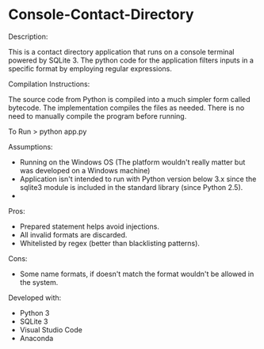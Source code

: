 # Console-Contact-Directory

Description:

This is a contact directory application that runs on a console terminal powered by SQLite 3. 
The python code for the application filters inputs in a specific format by employing regular expressions.

Compilation Instructions:

The source code from Python is compiled into a much simpler form called bytecode. The implementation compiles the files as needed.
There is no need to manually compile the program before running.  

To Run > python app.py

Assumptions:
- Running on the Windows OS (The platform wouldn't really matter but was developed on a Windows machine)
- Application isn't intended to run with Python version below 3.x since the sqlite3 module is included in the standard library (since Python 2.5).
- 

Pros:
- Prepared statement helps avoid injections.
- All invalid formats are discarded.
- Whitelisted by regex (better than blacklisting patterns).

Cons:
- Some name formats, if doesn't match the format wouldn't be allowed in the system.

Developed with:
- Python 3
- SQLite 3
- Visual Studio Code
- Anaconda




